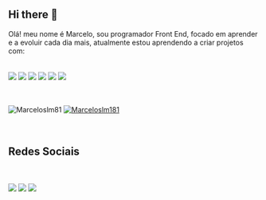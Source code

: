 ## Hi there 👋

Olá! meu nome é Marcelo, sou programador Front End, focado em aprender e a evoluir cada dia mais, atualmente estou aprendendo a criar projetos com:
<br>
<br>
<br>
<img src="https://img.shields.io/badge/HTML5-E34F26?style=for-the-badge&logo=html5&logoColor=white"/>
<img src="https://img.shields.io/badge/CSS-239120?&style=for-the-badge&logo=css3&logoColor=white"/>
<img src="https://img.shields.io/badge/JavaScript-F7DF1E?style=for-the-badge&logo=javascript&logoColor=black"/>
<img src="https://img.shields.io/badge/Node.js-43853D?style=for-the-badge&logo=node.js&logoColor=white"/>
<img src="https://img.shields.io/badge/TypeScript-007ACC?style=for-the-badge&logo=typescript&logoColor=white"/>
<img src="https://img.shields.io/badge/React_Native-20232A?style=for-the-badge&logo=react&logoColor=61DAFB"/>
<br>
<br>
<br>

![Marceloslm81](https://github-readme-stats.vercel.app/api?username=marceloslm81&show_icons=true&bg_color=00000000)
[![Marceloslm181](https://github-readme-stats.vercel.app/api/top-langs/?username=marceloslm81)](https://github.com/anuraghazra/github-readme-stats)
<br>
<br>
<br>
## Redes Sociais
<br>
<br>
<a href=""><img src="https://img.shields.io/badge/Instagram-E4405F?style=for-the-badge&logo=instagram&logoColor=white"></a>
<a href="https://wa.me/5511943219223"><img src="https://img.shields.io/badge/WhatsApp-25D366?style=for-the-badge&logo=whatsapp&logoColor=white"></a>
<a href="https://www.linkedin.com/in/marcelo-cavalcanti-silva"><img src="https://img.shields.io/badge/LinkedIn-0077B5?style=for-the-badge&logo=linkedin&logoColor=white"></a>
